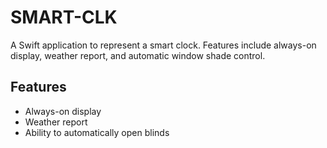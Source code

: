# SMART-CLK
A Swift application to represent a smart clock. Features include always-on display, weather report, and automatic window shade control.

## Features
- Always-on display
- Weather report
- Ability to automatically open blinds
